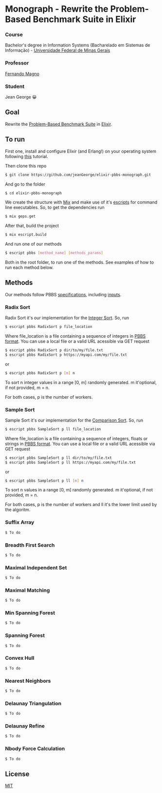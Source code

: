 # Monograph - Rewrite the Problem-Based Benchmark Suite in Elixir
### Course
Bachelor's degree in Information Systems (Bacharelado em Sistemas de Informação) - [Universidade Federal de Minas Gerais](https://ufmg.br/)

### Professor 
[Fernando Magno](https://homepages.dcc.ufmg.br/~fernando/)

### Student
Jean George 😀

## Goal

Rewrite the [Problem-Based Benchmark Suite](https://www.cs.cmu.edu/~pbbs/benchmarks.html) in [Elixir](https://elixir-lang.org/).


## To run
First one, install and configure Elixir (and Erlang!) on your operating system following [this](https://elixir-lang.org/install.html) tutorial.

Then clone this repo
```bash
$ git clone https://github.com/jeanGeorge/elixir-pbbs-monograph.git
```
And go to the folder
```bash
$ cd elixir-pbbs-monograph
```
We create the structure with [Mix](https://hexdocs.pm/mix/Mix.html) and make use of it's [escripts](https://hexdocs.pm/mix/master/Mix.Tasks.Escript.Build.html) for command line executables. So, to get the dependencies run
```bash
$ mix geps.get
```
After that, build the project
```bash
$ mix escript.build
```
And run one of our methods
```bash
$ escript pbbs [method_name] [methods_params]
```
Both in the root folder, to run one of the methods. See examples of how to run each method below.

## Methods
Our methods follow PBBS [specifications](https://www.cs.cmu.edu/~pbbs/benchmarks.html), including [inputs](https://www.cs.cmu.edu/~pbbs/inputs.html).

### Radix Sort
Radix Sort it's our implementation for the [Integer Sort](https://www.cs.cmu.edu/~pbbs/benchmarks/integerSort.html). So, run
```bash
$ escript pbbs RadixSort p file_location
```
Where file_location is a file containing a sequence of integers in [PBBS format](https://www.cs.cmu.edu/~pbbs/benchmarks/sequenceIO.html). You can use a local file or a valid URL acessible via GET request
```bash
$ escript pbbs RadixSort p dir/to/my/file.txt
$ escript pbbs RadixSort p https://myapi.com/my/file.txt
```
or
```bash
$ escript pbbs RadixSort p [m] n
```
To sort n integer values in a range [0, m] randomly generated. m it'optional, if not provided, m = n.

For both cases, p is the number of workers.

### Sample Sort
Sample Sort it's our implementation for the [Comparison Sort](https://www.cs.cmu.edu/~pbbs/benchmarks/comparisonSort.html). So, run
```bash
$ escript pbbs SampleSort p ll file_location
```
Where file_location is a file containing a sequence of integers, floats or strings in [PBBS format](https://www.cs.cmu.edu/~pbbs/benchmarks/sequenceIO.html). You can use a local file or a valid URL acessible via GET request
```bash
$ escript pbbs SampleSort p ll dir/to/my/file.txt
$ escript pbbs SampleSort p ll https://myapi.com/my/file.txt
```
or
```bash
$ escript pbbs SampleSort p ll [m] n
```
To sort n values in a range [0, m] randomly generated. m it'optional, if not provided, m = n.

For both cases, p is the number of workers and ll it's the lower limit used by the algoritm.


### Suffix Array
```bash
$ To do
````

### Breadth First Search
```bash
$ To do
````

### Maximal Independent Set
```bash
$ To do
````

### Maximal Matching
```bash
$ To do
````

### Min Spanning Forest
```bash
$ To do
````

### Spanning Forest
```bash
$ To do
````

### Convex Hull
```bash
$ To do
````

### Nearest Neighbors
```bash
$ To do
````

### Delaunay Triangulation
```bash
$ To do
````

### Delaunay Refine
```bash
$ To do
````

### Nbody Force Calculation
```bash
$ To do
````

## License

[MIT](LICENSE)
